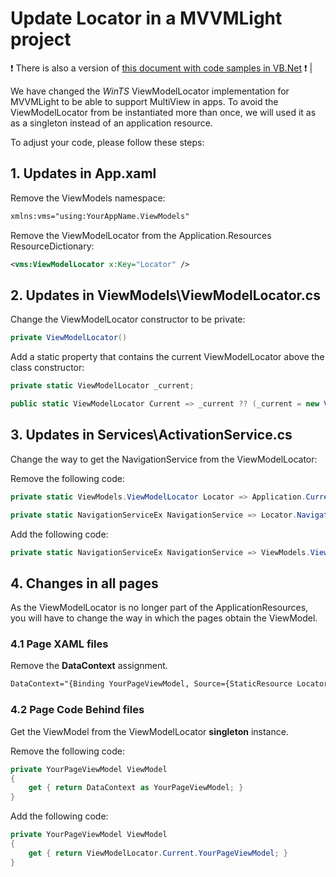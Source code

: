 # Update Locator in a MVVMLight project

:heavy_exclamation_mark: There is also a version of [this document with code samples in VB.Net](./updatemvvmlightlocator-vb.md) :heavy_exclamation_mark: |

We have changed the *WinTS* ViewModelLocator implementation for MVVMLight to be able to support MultiView in apps. To avoid the ViewModelLocator from be instantiated more than once, we will used it as as a singleton instead of an application resource.

To adjust your code, please follow these steps:

## 1. Updates in **App.xaml**

Remove the ViewModels namespace:

```xml
xmlns:vms="using:YourAppName.ViewModels"
```

Remove the ViewModelLocator from the Application.Resources ResourceDictionary:

```xml
<vms:ViewModelLocator x:Key="Locator" />
```

## 2. Updates in **ViewModels\ViewModelLocator.cs**

Change the ViewModelLocator constructor to be private:

```csharp
private ViewModelLocator()
```

Add a static property that contains the current ViewModelLocator above the class constructor:

```csharp
private static ViewModelLocator _current;

public static ViewModelLocator Current => _current ?? (_current = new ViewModelLocator());
```

## 3. Updates in **Services\ActivationService.cs**

Change the way to get the NavigationService from the ViewModelLocator:

Remove the following code:
```csharp
private static ViewModels.ViewModelLocator Locator => Application.Current.Resources["Locator"] as ViewModels.ViewModelLocator;

private static NavigationServiceEx NavigationService => Locator.NavigationService;
```

Add the following code:
```csharp
private static NavigationServiceEx NavigationService => ViewModels.ViewModelLocator.Current.NavigationService;
```

## 4. Changes in all pages
As the ViewModelLocator is no longer part of the ApplicationResources, you will have to change the way in which the pages obtain the ViewModel.

### 4.1 Page XAML files

Remove the **DataContext** assignment.

```xml
DataContext="{Binding YourPageViewModel, Source={StaticResource Locator}}"
```

### 4.2 Page Code Behind files

Get the ViewModel from the ViewModelLocator **singleton** instance.

Remove the following code:
```csharp
private YourPageViewModel ViewModel
{
    get { return DataContext as YourPageViewModel; }
}
```

Add the following code:
```csharp
private YourPageViewModel ViewModel
{
    get { return ViewModelLocator.Current.YourPageViewModel; }
}
```
